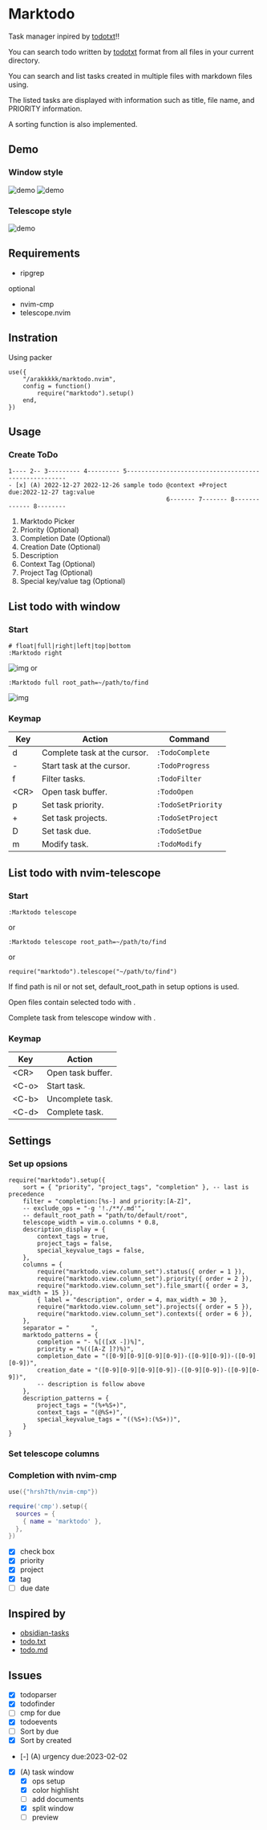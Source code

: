 # Marktodo
Task manager inpired by [todotxt](https://ericasadun.com/2019/11/13/lightweight-to-do-list-formatting/)!!

You can search todo written by [todotxt](https://ericasadun.com/2019/11/13/lightweight-to-do-list-formatting/) format from all files in your current directory.

You can search and list tasks created in multiple files with markdown files using.

The listed tasks are displayed with information such as title, file name, and PRIORITY information.

A sorting function is also implemented.

## Demo
### Window style
![demo](doc/demo_window.gif)
![demo](doc/demo_window2.gif)
### Telescope style
![demo](doc/demo_telescope.gif)

## Requirements
- ripgrep

optional
- nvim-cmp
- telescope.nvim

## Instration
Using packer
```
use({
	"/arakkkkk/marktodo.nvim",
	config = function()
		require("marktodo").setup()
	end,
})
```

## Usage

### Create ToDo
```
1---- 2-- 3--------- 4--------- 5-----------------------------------------------------
- [x] (A) 2022-12-27 2022-12-26 sample todo @context +Project due:2022-12-27 tag:value
                                            6------- 7------- 8------------- 8--------
```
1. Marktodo Picker
2. Priority (Optional)
3. Completion Date (Optional)
4. Creation Date (Optional)
5. Description
6. Context Tag (Optional)
7. Project Tag (Optional)
8. Special key/value tag (Optional)

## List todo with window
### Start
```
# float|full|right|left|top|bottom
:Marktodo right
```
![img](doc/window_right.png)
or
```
:Marktodo full root_path=~/path/to/find
```
![img](doc/window_full.png)
### Keymap
| Key    | Action                       | Command            |
| ------ | ---------------------------- | ------------------ |
| d      | Complete task at the cursor. | `:TodoComplete`    |
| -      | Start task at the cursor.    | `:TodoProgress`    |
| f      | Filter tasks.                | `:TodoFilter`      |
| \<CR\> | Open task buffer.            |    `:TodoOpen`     |
| p      | Set task priority.           | `:TodoSetPriority` |
| +      | Set task projects.           | `:TodoSetProject`  |
| D      | Set task due.                | `:TodoSetDue`      |
| m      | Modify task.                 | `:TodoModify`      |

## List todo with nvim-telescope
### Start
```
:Marktodo telescope
```
or
```
:Marktodo telescope root_path=~/path/to/find
```
or
```
require("marktodo").telescope("~/path/to/find")
```

If find path is nil or not set, default_root_path in setup options is used.

Open files contain selected todo with <CR>.

Complete task from telescope window with <C-d>.
### Keymap
| Key     | Action            |
| ------- | ----------------- |
| \<CR\>  | Open task buffer. |
| \<C-o\> | Start task.       |
| \<C-b\> | Uncomplete task.  |
| \<C-d\> | Complete task.    |

## Settings
### Set up opsions
```
require("marktodo").setup({
	sort = { "priority", "project_tags", "completion" }, -- last is precedence
	filter = "completion:[%s-] and priority:[A-Z]",
	-- exclude_ops = "-g '!./**/.md'",
	-- default_root_path = "path/to/default/root",
	telescope_width = vim.o.columns * 0.8,
	description_display = {
		context_tags = true,
		project_tags = false,
		special_keyvalue_tags = false,
	},
	columns = {
		require("marktodo.view.column_set").status({ order = 1 }),
		require("marktodo.view.column_set").priority({ order = 2 }),
		require("marktodo.view.column_set").file_smart({ order = 3, max_width = 15 }),
		{ label = "description", order = 4, max_width = 30 },
		require("marktodo.view.column_set").projects({ order = 5 }),
		require("marktodo.view.column_set").contexts({ order = 6 }),
	},
	separator = "      ",
	marktodo_patterns = {
		completion = "- %[([xX -])%]",
		priority = "%(([A-Z ]?)%)",
		completion_date = "([0-9][0-9][0-9][0-9])-([0-9][0-9])-([0-9][0-9])",
		creation_date = "([0-9][0-9][0-9][0-9])-([0-9][0-9])-([0-9][0-9])",
		-- description is follow above
	},
	description_patterns = {
		project_tags = "(%+%S+)",
		context_tags = "(@%S+)",
		special_keyvalue_tags = "((%S+):(%S+))",
	}
}
```
### Set telescope columns
### Completion with nvim-cmp
```lua
use({"hrsh7th/nvim-cmp"})

require('cmp').setup({
  sources = {
    { name = 'marktodo' },
  },
})
```
- [x] check box
- [x] priority
- [x] project
- [x] tag
- [ ] due date

## Inspired by
- [obsidian-tasks](https://github.com/obsidian-tasks-group/obsidian-tasks)
- [todo.txt](https://github.com/todotxt/todo.txt)
- [todo.md](https://github.com/todomd/todo.md)

## Issues
- [x] todoparser
- [x] todofinder
- [ ] cmp for due
- [X] todoevents
- [ ] Sort by due
- [X] Sort by created
- [-] (A) urgency due:2023-02-02
- [x] (A) task window
	- [x] ops setup
	- [x] color highlisht
	- [ ] add documents
	- [x] split window
	- [ ] preview
